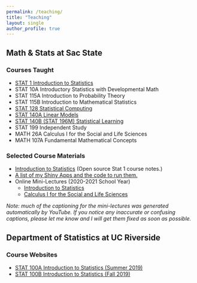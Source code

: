 ```yaml
---
permalink: /teaching/
title: "Teaching"
layout: single
author_profile: true
---
```


## Math & Stats at Sac State

### Courses Taught

- <a href="https://lgpperry.github.io/teaching/stat1/">STAT 1 Introduction to Statistics</a>
- STAT 10A Introductory Statistics with Developmental Math
- STAT 115A Introduction to Probability Theory
- STAT 115B Introduction to Mathematical Statistics
- <a href="https://lgpperry.github.io/teaching/stat128/">STAT 128 Statistical Computing</a>
- <a href="https://lgpperry.github.io/teaching/stat140a/">STAT 140A Linear Models</a>
- <a href="https://lgpperry.github.io/teaching/stat140b/">STAT 140B (STAT 196M) Statistical Learning</a>
- STAT 199 Independent Study
- MATH 26A Calculus I for the Social and Life Sciences
- MATH 107A Fundamental Mathematical Concepts

### Selected Course Materials

- <a href="https://bookdown.org/lgpperry/introstats/">Introduction to Statistics</a> (Open source Stat 1 course notes.)
- <a href="https://lgpperry.github.io/teaching/shinyapps/">A list of my Shiny Apps and the code to run them.</a>
- Online Mini-Lectures (2020-2021 School Year)
    - <a href="https://www.youtube.com/playlist?list=PLuMDlHzKEzEFDn6yfD9D3DCsp_j2AfDvm" target="_blank">Introduction to Statistics</a>
    - <a href="https://www.youtube.com/playlist?list=PLuMDlHzKEzEHVDBeTH5I_ghfON5ev4vCv" target="_blank">Calculus I for the Social and Life Sciences</a>

*Note: much of the captioning for the mini-lectures was generated automatically by YouTube. If you notice any inaccurate or confusing captions, please let me know and I will get them fixed as soon as possible.*

## Department of Statistics at UC Riverside
### Course Websites
- [STAT 100A Introduction to Statistics (Summer 2019)](https://lgpperry.github.io/teaching/stat100a/)
- [STAT 100B Introduction to Statistics (Fall 2019)](https://lgpperry.github.io/teaching/stat100b/)
